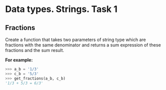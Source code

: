 # Data types. Strings. Task 1

## Fractions
Create a function that takes two parameters of string type which are fractions with the same denominator and returns a sum expression of these fractions and the sum result. 

__For example:__
```python
>>> a_b = '1/3'
>>> c_b = '5/3'
>>> get_fractions(a_b, c_b)
'1/3 + 5/3 = 6/3'
```
